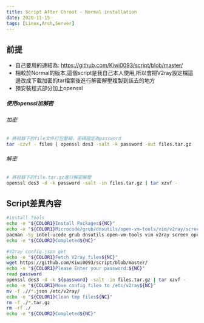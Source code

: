 ```yaml
---
title: Script After Chroot - Normal installation
date: 2020-11-15
tags: [Linux,Arch,Server]
---
```


## 前提

+ 自己要用的連結為: https://github.com/Kiwi0093/script/blob/master/
+ 相較於Normal的版本,這個script是我自己本人使用,所以會把V2ray設定檔這邊改成下載加密的tar檔案後進行解密解壓複製到該去的地方
+ 預安裝程式部分加上openssl

##### 使用openssl加解密

###### 加密

```bash
# 將目錄下的file文件打包壓縮，密碼設定為password
tar -czvf - files | openssl des3 -salt -k password -out files.tar.gz
```

###### 解密

```bash
# 將目錄下的file.tar.gz進行解密解壓
openssl des3 -d -k password -salt -in files.tar.gz | tar xzvf -
```

## Script差異內容

```bash
#install Tools
echo -e "${COLOR1}Install Packages${NC}"
echo -e "${COLOR1}Microcode/grub/dnsutils/open-vm-tools/vim/v2ray/screen${NC}"
pacman -Sy intel-ucode grub dnsutils open-vm-tools vim v2ray screen openssl wget
echo -e "${COLOR2}Completed${NC}"

#V2ray config.json get
echo -e "${COLOR1}Fetch V2ray files${NC}"
wget https://github.com/Kiwi0093/script/blob/master/
echo -n "${COLOR1}Please Enter your password:${NC}"
read password
openssl des3 -d -k ${password} -salt -in files.tar.gz | tar xzvf -
echo -e "${COLOR1}Move config files to /etc/v2ray${NC}"
mv -f .//*.json /etc/v2ray/
echo -e "${COLOR1}Clean tmp files${NC}"
rm -f ./*.tar.gz
rm -rf ./
echo -e "${COLOR2}Completed${NC}"


```


